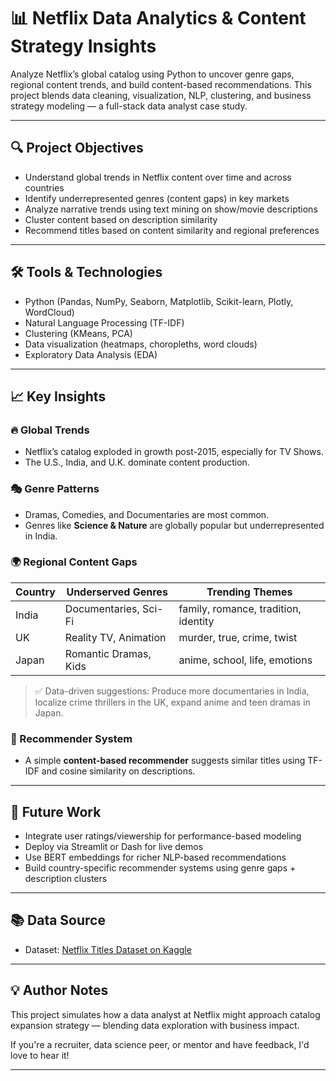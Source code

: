 # 📊 Netflix Data Analytics & Content Strategy Insights

Analyze Netflix’s global catalog using Python to uncover genre gaps, regional content trends, and build content-based recommendations. This project blends data cleaning, visualization, NLP, clustering, and business strategy modeling — a full-stack data analyst case study.

---

## 🔍 Project Objectives

- Understand global trends in Netflix content over time and across countries
- Identify underrepresented genres (content gaps) in key markets
- Analyze narrative trends using text mining on show/movie descriptions
- Cluster content based on description similarity
- Recommend titles based on content similarity and regional preferences

---

## 🛠️ Tools & Technologies

- Python (Pandas, NumPy, Seaborn, Matplotlib, Scikit-learn, Plotly, WordCloud)
- Natural Language Processing (TF-IDF)
- Clustering (KMeans, PCA)
- Data visualization (heatmaps, choropleths, word clouds)
- Exploratory Data Analysis (EDA)

---

## 📈 Key Insights

### 🔥 Global Trends
- Netflix’s catalog exploded in growth post-2015, especially for TV Shows.
- The U.S., India, and U.K. dominate content production.

### 🎭 Genre Patterns
- Dramas, Comedies, and Documentaries are most common.
- Genres like **Science & Nature** are globally popular but underrepresented in India.

### 🌍 Regional Content Gaps
| Country | Underserved Genres       | Trending Themes                         |
|---------|---------------------------|------------------------------------------|
| India   | Documentaries, Sci-Fi     | family, romance, tradition, identity     |
| UK      | Reality TV, Animation     | murder, true, crime, twist               |
| Japan   | Romantic Dramas, Kids     | anime, school, life, emotions            |

> ✅ Data-driven suggestions: Produce more documentaries in India, localize crime thrillers in the UK, expand anime and teen dramas in Japan.

### 🤖 Recommender System
- A simple **content-based recommender** suggests similar titles using TF-IDF and cosine similarity on descriptions.

---

## 📌 Future Work

- Integrate user ratings/viewership for performance-based modeling
- Deploy via Streamlit or Dash for live demos
- Use BERT embeddings for richer NLP-based recommendations
- Build country-specific recommender systems using genre gaps + description clusters

---

## 📚 Data Source

- Dataset: [Netflix Titles Dataset on Kaggle](https://www.kaggle.com/shivamb/netflix-shows)

---

## 💡 Author Notes

This project simulates how a data analyst at Netflix might approach catalog expansion strategy — blending data exploration with business impact.

If you're a recruiter, data science peer, or mentor and have feedback, I'd love to hear it!

---

